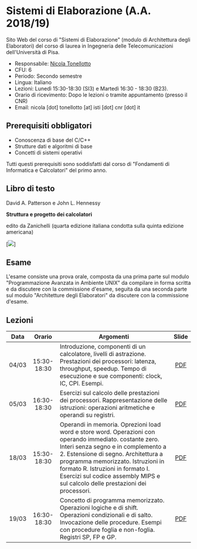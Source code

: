 # Sistemi di Elaborazione (A.A. 2018/19)

Sito Web del corso di "Sistemi di Elaborazione" (modulo di Architettura degli Elaboratori) del corso di laurea in Ingegneria delle Telecomunicazioni dell'Università di Pisa.

* Responsabile: [Nicola Tonellotto](http://pomino.isti.cnr.it/~khast/)
* CFU: 6
* Periodo: Secondo semestre
* Lingua: Italiano
* Lezioni: Lunedì 15:30-18:30 (SI3) e Martedì 16:30 - 18:30 (B23).
* Orario di ricevimento: Dopo le lezioni o tramite appuntamento (presso il CNR)
* Email: nicola [dot] tonellotto [at] isti [dot] cnr [dot] it

## Prerequisiti obbligatori

* Conoscenza di base del C/C++
* Strutture dati e algoritmi di base
* Concetti di sistemi operativi

Tutti questi prerequisiti sono soddisfatti dal corso di "Fondamenti di Informatica e Calcolatori" del primo anno.

## Libro di testo

David A. Patterson e John L. Hennessy

**Struttura e progetto dei calcolatori**

edito da Zanichelli (quarta edizione italiana condotta sulla quinta edizione americana)

[<img src="https://staticmy.zanichelli.it/catalogo/assets/small/m40001.9788808352026.jpg">]

## Esame

L'esame consiste una prova orale, composta da una prima parte sul modulo "Programmazione Avanzata in Ambiente UNIX" da compilare in forma scritta e da discutere con la commissione d'esame, seguita da una seconda parte sul modulo "Architetture degli Elaboratori" da discutere con la commissione d'esame.

## Lezioni

|Data|Orario|Argomenti|Slide|
|:--:|:---------:|------|:----:|
|04/03|15:30-18:30|Introduzione, componenti di un calcolatore, livelli di astrazione. Prestazioni dei processori: latenza, throughput, speedup. Tempo di esecuzione e sue componenti: clock, IC, CPI. Esempi.|[PDF](slides/capitolo1.pdf)
|05/03|16:30-18:30|Esercizi sul calcolo delle prestazioni dei processori. Rappresentazione delle istruzioni: operazioni aritmetiche e operandi su registri. |[PDF](slides/capitolo2.1.pdf)
|18/03|15:30-18:30|Operandi in memoria. Oprezioni load word e store word. Operazioni con operando immediato. costante zero. Interi senza segno e in complemento a 2. Estensione di segno. Architettura a programma memorizzato. Istruzioni in formato R. Istruzioni in formato I. Esercizi sul codice assembly MIPS e sul calcolo delle prestazioni dei processori. |[PDF](slides/capitolo2.2.pdf)
|19/03|16:30-18:30| Concetto di programma memorizzato. Operazioni logiche e di shift. Operazioni condizionali e di salto. Invocazione delle procedure. Esempi con procedure foglia e non-foglia. Registri SP, FP e GP.|[PDF](slides/capitolo2.3.pdf)
